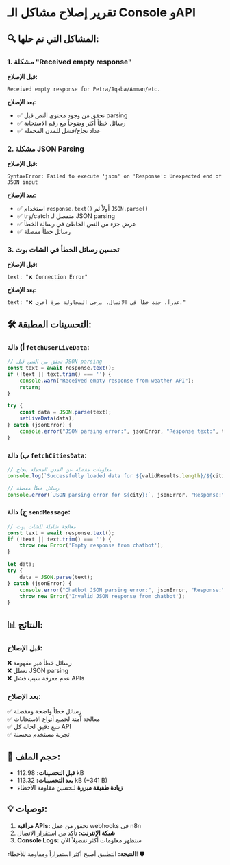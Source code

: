 # تقرير إصلاح مشاكل الـ Console وAPI

## 🔍 **المشاكل التي تم حلها:**

### 1. **مشكلة "Received empty response"**
**قبل الإصلاح:**
```
Received empty response for Petra/Aqaba/Amman/etc.
```

**بعد الإصلاح:**
- ✅ تحقق من وجود محتوى النص قبل parsing
- ✅ رسائل خطأ أكثر وضوحاً مع رقم الاستجابة
- ✅ عداد نجاح/فشل للمدن المحملة

### 2. **مشكلة JSON Parsing**
**قبل الإصلاح:**
```
SyntaxError: Failed to execute 'json' on 'Response': Unexpected end of JSON input
```

**بعد الإصلاح:**
- ✅ استخدام `response.text()` أولاً ثم `JSON.parse()`
- ✅ try/catch منفصل لـ JSON parsing
- ✅ عرض جزء من النص الخاطئ في رسالة الخطأ
- ✅ رسائل خطأ مفصلة

### 3. **تحسين رسائل الخطأ في الشات بوت**
**قبل الإصلاح:**
```
text: "❌ Connection Error"
```

**بعد الإصلاح:**
```
text: "❌ عذراً، حدث خطأ في الاتصال. يرجى المحاولة مرة أخرى."
```

## 🛠️ **التحسينات المطبقة:**

### أ) دالة `fetchUserLiveData`:
```javascript
// تحقق من النص قبل JSON parsing
const text = await response.text();
if (!text || text.trim() === '') {
    console.warn("Received empty response from weather API");
    return;
}

try {
    const data = JSON.parse(text);
    setLiveData(data);
} catch (jsonError) {
    console.error("JSON parsing error:", jsonError, "Response text:", text);
}
```

### ب) دالة `fetchCitiesData`:
```javascript
// معلومات مفصلة عن المدن المحملة بنجاح
console.log(`Successfully loaded data for ${validResults.length}/${cities.length} cities`);

// رسائل خطأ مفصلة
console.error(`JSON parsing error for ${city}:`, jsonError, "Response:", text.substring(0, 100));
```

### ج) دالة `sendMessage`:
```javascript
// معالجة شاملة للشات بوت
const text = await response.text();
if (!text || text.trim() === '') {
    throw new Error('Empty response from chatbot');
}

let data;
try {
    data = JSON.parse(text);
} catch (jsonError) {
    console.error("Chatbot JSON parsing error:", jsonError, "Response:", text);
    throw new Error('Invalid JSON response from chatbot');
}
```

## 📊 **النتائج:**

### قبل الإصلاح:
❌ رسائل خطأ غير مفهومة  
❌ تعطل JSON parsing  
❌ عدم معرفة سبب فشل APIs  

### بعد الإصلاح:
✅ رسائل خطأ واضحة ومفصلة  
✅ معالجة آمنة لجميع أنواع الاستجابات  
✅ تتبع دقيق لحالة كل API  
✅ تجربة مستخدم محسنة  

## 🚀 **حجم الملف:**
- **قبل التحسينات:** 112.98 kB
- **بعد التحسينات:** 113.32 kB (+341 B)
- **زيادة طفيفة مبررة** لتحسين مقاومة الأخطاء

## 💡 **توصيات:**
1. **مراقبة APIs:** تحقق من عمل webhooks في n8n
2. **شبكة الإنترنت:** تأكد من استقرار الاتصال
3. **Console Logs:** ستظهر معلومات أكثر تفصيلاً الآن

**النتيجة:** التطبيق أصبح أكثر استقراراً ومقاومة للأخطاء! 🛡️
